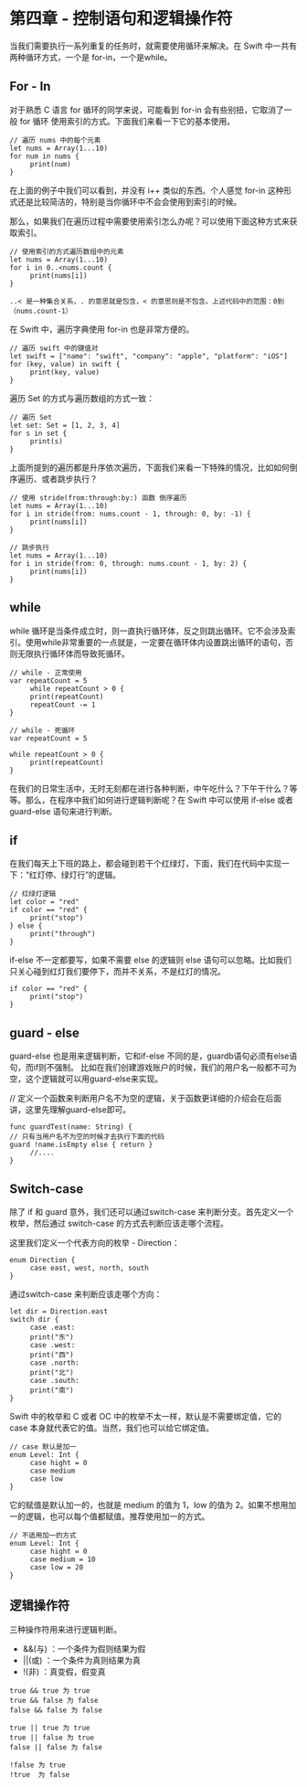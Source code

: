 # 第四章 - 控制语句和逻辑操作符

当我们需要执行一系列重复的任务时，就需要使用循环来解决。在 Swift 中一共有两种循环方式，一个是 for-in，一个是while。

## For - In
对于熟悉 C 语言 for 循环的同学来说，可能看到 for-in 会有些别扭，它取消了一般 for 循环 使用索引的方式。下面我们来看一下它的基本使用。

```
// 遍历 nums 中的每个元素
let nums = Array(1...10)
for num in nums {
     print(num)
}

```
在上面的例子中我们可以看到，并没有 i++ 类似的东西。个人感觉 for-in 这种形式还是比较简洁的，特别是当你循环中不会会使用到索引的时候。

那么，如果我们在遍历过程中需要使用索引怎么办呢？可以使用下面这种方式来获取索引。
```
// 使用索引的方式遍历数组中的元素
let nums = Array(1...10)
for i in 0..<nums.count {
     print(nums[i])
}
```

`..< 是一种集合关系，. 的意思就是包含，< 的意思则是不包含。上述代码中的范围：0到（nums.count-1）`

在 Swift 中，遍历字典使用 for-in 也是非常方便的。
```
// 遍历 swift 中的键值对
let swift = ["name": "swift", "company": "apple", "platform": "iOS"]
for (key, value) in swift {
     print(key, value)
}
```

遍历 Set 的方式与遍历数组的方式一致：
```
// 遍历 Set
let set: Set = [1, 2, 3, 4]
for s in set {
     print(s)
}
```

上面所提到的遍历都是升序依次遍历，下面我们来看一下特殊的情况，比如如何倒序遍历、或者跳步执行？
```
// 使用 stride(from:through:by:) 函数 倒序遍历
let nums = Array(1...10)
for i in stride(from: nums.count - 1, through: 0, by: -1) {
     print(nums[i])
}

// 跳步执行
let nums = Array(1...10)
for i in stride(from: 0, through: nums.count - 1, by: 2) {
     print(nums[i])
}
```
## while
while 循环是当条件成立时，则一直执行循环体，反之则跳出循环。它不会涉及索引。使用while非常重要的一点就是，一定要在循环体内设置跳出循环的语句，否则无限执行循环体而导致死循环。
```
// while - 正常使用
var repeatCount = 5
     while repeatCount > 0 {
     print(repeatCount)
     repeatCount -= 1
}

// while - 死循环
var repeatCount = 5

while repeatCount > 0 {
     print(repeatCount)
}
```

在我们的日常生活中，无时无刻都在进行各种判断，中午吃什么？下午干什么？等等。那么，在程序中我们如何进行逻辑判断呢？在 Swift 中可以使用 if-else 或者 guard-else 语句来进行判断。

## if
在我们每天上下班的路上，都会碰到若干个红绿灯，下面，我们在代码中实现一下：“红灯停、绿灯行”的逻辑。
```
// 红绿灯逻辑
let color = "red"
if color == "red" {
     print("stop")
} else {
     print("through")
}
```

if-else 不一定都要写，如果不需要 else 的逻辑则 else 语句可以忽略。比如我们只关心碰到红灯我们要停下，而并不关系，不是红灯的情况。
```
if color == "red" {
     print("stop")
}
```

## guard - else
guard-else 也是用来逻辑判断，它和if-else 不同的是，guardb语句必须有else语句，而if则不强制。
比如在我们创建游戏账户的时候，我们的用户名一般都不可为空，这个逻辑就可以用guard-else来实现。

// 定义一个函数来判断用户名不为空的逻辑，关于函数更详细的介绍会在后面讲，这里先理解guard-else即可。
```
func guardTest(name: String) {
// 只有当用户名不为空的时候才去执行下面的代码
guard !name.isEmpty else { return }
     //....
}
```

## Switch-case

除了 if 和 guard 意外，我们还可以通过switch-case 来判断分支。首先定义一个枚举，然后通过 switch-case 的方式去判断应该走哪个流程。

这里我们定义一个代表方向的枚举 - Direction：
```
enum Direction {
     case east, west, north, south
}
```

通过switch-case 来判断应该走哪个方向：
```
let dir = Direction.east
switch dir {
     case .east:
     print("东")
     case .west:
     print("西")
     case .north:
     print("北")
     case .south:
     print("南")
}
```

Swift 中的枚举和 C 或者 OC 中的枚举不太一样，默认是不需要绑定值，它的 case 本身就代表它的值。当然，我们也可以给它绑定值。
```
// case 默认是加一
enum Level: Int {
     case hight = 0
     case medium
     case low
}
```

它的赋值是默认加一的，也就是 medium 的值为 1，low 的值为 2。如果不想用加一的逻辑，也可以每个值都赋值。推荐使用加一的方式。
```
// 不适用加一的方式
enum Level: Int {
     case hight = 0
     case medium = 10
     case low = 20
}
```
## 逻辑操作符
三种操作符用来进行逻辑判断。

* &&(与) ：一个条件为假则结果为假
* ||(或) ：一个条件为真则结果为真
* !(非)  ：真变假，假变真
```
true && true 为 true
true && false 为 false
false && false 为 false

true || true 为 true
true || false 为 true
false || false 为 false

!false 为 true
!true  为 false
```
